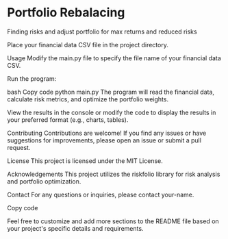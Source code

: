# Portfolio Rebalacing 
Finding risks and adjust portfolio for max returns and reduced risks

Place your financial data CSV file in the project directory.

Usage
Modify the main.py file to specify the file name of your financial data CSV.

Run the program:

bash
Copy code
python main.py
The program will read the financial data, calculate risk metrics, and optimize the portfolio weights.

View the results in the console or modify the code to display the results in your preferred format (e.g., charts, tables).

Contributing
Contributions are welcome! If you find any issues or have suggestions for improvements, please open an issue or submit a pull request.

License
This project is licensed under the MIT License.

Acknowledgements
This project utilizes the riskfolio library for risk analysis and portfolio optimization.

Contact
For any questions or inquiries, please contact your-name.

Copy code

Feel free to customize and add more sections to the README file based on your project's specific details and requirements.







